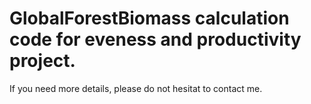 # GlobalForestBiomass calculation code for eveness and productivity project.
If you need more details, please do not hesitat to contact me.
